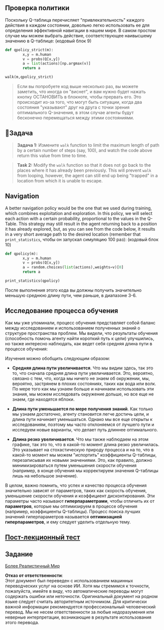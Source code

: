 ## Проверка политики

Поскольку Q-таблица перечисляет "привлекательность" каждого действия в каждом состоянии, довольно легко использовать ее для определения эффективной навигации в нашем мире. В самом простом случае мы можем выбрать действие, соответствующее наивысшему значению в Q-таблице: (кодовый блок 9)

```python
def qpolicy_strict(m):
        x,y = m.human
        v = probs(Q[x,y])
        a = list(actions)[np.argmax(v)]
        return a

walk(m,qpolicy_strict)
```

> Если вы попробуете код выше несколько раз, вы можете заметить, что иногда он "виснет", и вам нужно будет нажать кнопку ОСТАНОВИТЬ в блокноте, чтобы прервать его. Это происходит из-за того, что могут быть ситуации, когда два состояния "указывают" друг на друга с точки зрения оптимального Q-значения, в этом случае агенты будут бесконечно перемещаться между этими состояниями.

## 🚀Задача

> **Задача 1:** Измените `walk` function to limit the maximum length of path by a certain number of steps (say, 100), and watch the code above return this value from time to time.

> **Task 2:** Modify the `walk` function so that it does not go back to the places where it has already been previously. This will prevent `walk` from looping, however, the agent can still end up being "trapped" in a location from which it is unable to escape.

## Navigation

A better navigation policy would be the one that we used during training, which combines exploitation and exploration. In this policy, we will select each action with a certain probability, proportional to the values in the Q-Table. This strategy may still result in the agent returning back to a position it has already explored, but, as you can see from the code below, it results in a very short average path to the desired location (remember that `print_statistics`, чтобы он запускал симуляцию 100 раз): (кодовый блок 10)

```python
def qpolicy(m):
        x,y = m.human
        v = probs(Q[x,y])
        a = random.choices(list(actions),weights=v)[0]
        return a

print_statistics(qpolicy)
```

После выполнения этого кода вы должны получить значительно меньшую среднюю длину пути, чем раньше, в диапазоне 3-6.

## Исследование процесса обучения

Как мы уже упоминали, процесс обучения представляет собой баланс между исследованием и использованием полученных знаний о структуре пространства проблем. Мы видели, что результаты обучения (способность помочь агенту найти короткий путь к цели) улучшились, но также интересно наблюдать, как ведет себя средняя длина пути в процессе обучения:

Изучения можно обобщить следующим образом:

- **Средняя длина пути увеличивается**. Что мы видим здесь, так это то, что сначала средняя длина пути увеличивается. Это, вероятно, связано с тем, что, когда мы ничего не знаем об окружении, мы, вероятно, застрянем в плохих состояниях, таких как вода или волк. По мере того как мы узнаем больше и начинаем использовать эти знания, мы можем исследовать окружение дольше, но все еще не знаем, где находятся яблоки.

- **Длина пути уменьшается по мере получения знаний**. Как только мы узнаем достаточно, агенту становится легче достичь цели, и длина пути начинает уменьшаться. Однако мы все еще открыты к исследованиям, поэтому мы часто отклоняемся от лучшего пути и исследуем новые варианты, что делает путь длиннее оптимального.

- **Длина резко увеличивается**. Что мы также наблюдаем на этом графике, так это то, что в какой-то момент длина резко увеличилась. Это указывает на стохастическую природу процесса и на то, что в какой-то момент мы можем "испортить" коэффициенты Q-таблицы, перезаписывая их новыми значениями. Это, как правило, должно минимизироваться путем уменьшения скорости обучения (например, в конце обучения мы корректируем значения Q-таблицы лишь на небольшое значение).

В целом, важно помнить, что успех и качество процесса обучения значительно зависят от параметров, таких как скорость обучения, уменьшение скорости обучения и коэффициент дисконтирования. Эти параметры часто называют **гиперпараметрами**, чтобы отличить их от **параметров**, которые мы оптимизируем в процессе обучения (например, коэффициенты Q-таблицы). Процесс поиска лучших значений гиперпараметров называется **оптимизацией гиперпараметров**, и ему следует уделить отдельную тему.

## [Пост-лекционный тест](https://gray-sand-07a10f403.1.azurestaticapps.net/quiz/46/)

## Задание 
[Более Реалистичный Мир](assignment.md)

**Отказ от ответственности**:  
Этот документ был переведен с использованием машинных переводческих услуг на основе ИИ. Хотя мы стремимся к точности, пожалуйста, имейте в виду, что автоматические переводы могут содержать ошибки или неточности. Оригинальный документ на родном языке следует считать авторитетным источником. Для критически важной информации рекомендуется профессиональный человеческий перевод. Мы не несем ответственности за любые недоразумения или неверные интерпретации, возникающие в результате использования этого перевода.